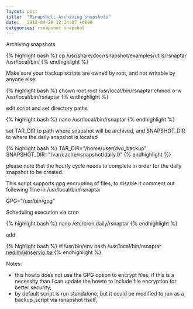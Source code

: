 ```yaml
---
layout: post
title:  "Rsnapshot: Archiving snapshots"
date:   2012-04-29 12:34:07 +0000
categories: rsnapshot snapshot
---
```


Archiving snapshots


{% highlight bash %}
cp /usr/share/doc/rsnapshot/examples/utils/rsnaptar /usr/local/bin/
{% endhighlight %}

Make sure your backup scripts are owned by root, and not writable by anyone else.

{% highlight bash %}
chown root.root /usr/local/bin/rsnaptar
chmod o-w /usr/local/bin/rsnaptar
{% endhighlight %}

edit script and set directory paths

{% highlight bash %}
nano /usr/local/bin/rsnaptar
{% endhighlight %}

set TAR_DIR to path where snapshot will be archived, and SNAPSHOT_DIR to where the daily snapshot is located

{% highlight bash %}
TAR_DIR="/home/user/dvd_backup"
SNAPSHOT_DIR="/var/cache/rsnapshot/daily.0"
{% endhighlight %}

please note that the hourly cycle needs to complete in order for the daily snapshot to be created.

This script supports gpg encrupting of files, to disable it comment out following fline in /usr/local/bin/rsnaptar


GPG="/usr/bin/gpg"

Scheduling execution via cron


{% highlight bash %}
nano /etc/cron.daily/rsnaptar
{% endhighlight %}

add


{% highlight bash %}
#!/usr/bin/env bash
/usr/local/bin/rsnaptar nedim@inservio.ba
{% endhighlight %}

Notes:
- this howto does not use the GPG option to encrypt files, if this is a necessity than I can update the howto to include file encryption for better security,
- by default script is run standalone, but it could be modified to run as a backup_script via rsnapshot itself,
